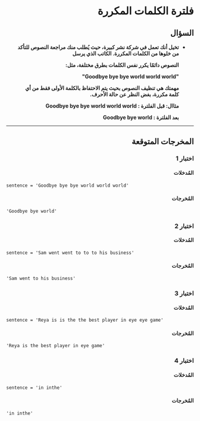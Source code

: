 # <div dir="rtl">فلترة الكلمات المكررة</div>

## <div dir="rtl">السؤال</div>

<ul dir="rtl">
<li>
<b>
تخيل أنك تعمل في شركة نشر كبيرة، حيث يُطلب منك مراجعة النصوص للتأكد من خلوها من الكلمات المكررة. الكاتب الذي يرسل

النصوص دائمًا يكرر نفس الكلمات بطرق مختلفة، مثل:

"Goodbye bye bye world world world"

مهمتك هي تنظيف النصوص بحيث يتم الاحتفاظ بالكلمة الأولى فقط من أي كلمة مكررة، بغض النظر عن حالة الأحرف.

مثاال:
قبل الفلترة :
Goodbye bye bye world world world

بعد الفلترة :
Goodbye bye world

</b>
</li>
</ul>

---

## <div dir="rtl">المخرجات المتوقعة</div>

### <div dir="rtl">اختبار 1</div>

#### <div dir="rtl">المُدخلات</div>

```text
sentence = 'Goodbye bye bye world world world'
```

#### <div dir="rtl">المُخرجات</div>

```text
'Goodbye bye world'
```

### <div dir="rtl">اختبار 2</div>

#### <div dir="rtl">المُدخلات</div>

```text
sentence = 'Sam went went to to to his business'
```

#### <div dir="rtl">المُخرجات</div>

```text
'Sam went to his business'
```

### <div dir="rtl">اختبار 3</div>

#### <div dir="rtl">المُدخلات</div>

```text
sentence = 'Reya is is the the best player in eye eye game'
```

#### <div dir="rtl">المُخرجات</div>

```text
'Reya is the best player in eye game'
```

### <div dir="rtl">اختبار 4</div>

#### <div dir="rtl">المُدخلات</div>

```text
sentence = 'in inthe'
```

#### <div dir="rtl">المُخرجات</div>

```text
'in inthe'
```